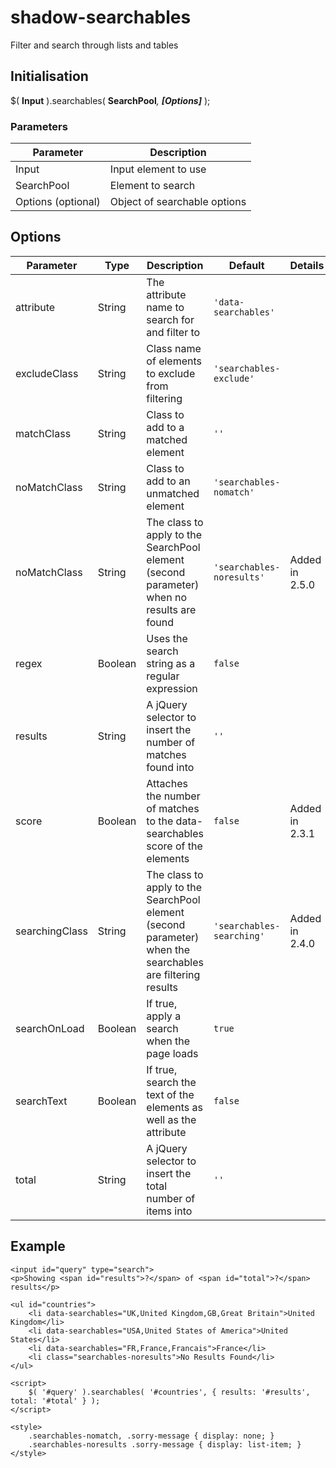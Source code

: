 shadow-searchables
==================

Filter and search through lists and tables



## Initialisation

$( **Input** ).searchables( **SearchPool**_, **[Options]**_ );



### Parameters

Parameter | Description
--- | ---
Input | Input element to use
SearchPool | Element to search
Options (optional) | Object of searchable options



## Options

Parameter | Type | Description | Default | Details
--- | --- | --- | --- | ---
attribute | String | The attribute name to search for and filter to | `'data-searchables'` |
excludeClass | String | Class name of elements to exclude from filtering | `'searchables-exclude'` |
matchClass | String | Class to add to a matched element | `''` |
noMatchClass | String | Class to add to an unmatched element | `'searchables-nomatch'` |
noMatchClass | String | The class to apply to the SearchPool element (second parameter) when no results are found | `'searchables-noresults'` | Added in 2.5.0
regex | Boolean | Uses the search string as a regular expression | `false`
results | String | A jQuery selector to insert the number of matches found into | `''` |
score | Boolean | Attaches the number of matches to the data-searchables score of the elements | `false` | Added in 2.3.1
searchingClass | String | The class to apply to the SearchPool element (second parameter) when the searchables are filtering results | `'searchables-searching'` | Added in 2.4.0
searchOnLoad | Boolean | If true, apply a search when the page loads | `true` |
searchText | Boolean | If true, search the text of the elements as well as the attribute | `false` |
total | String | A jQuery selector to insert the total number of items into | `''` |



## Example

```
<input id="query" type="search">
<p>Showing <span id="results">?</span> of <span id="total">?</span> results</p>

<ul id="countries">
	<li data-searchables="UK,United Kingdom,GB,Great Britain">United Kingdom</li>
	<li data-searchables="USA,United States of America">United States</li>
	<li data-searchables="FR,France,Francais">France</li>
	<li class="searchables-noresults">No Results Found</li>
</ul>

<script>
	$( '#query' ).searchables( '#countries', { results: '#results', total: '#total' } );
</script>

<style>
	.searchables-nomatch, .sorry-message { display: none; }
	.searchables-noresults .sorry-message { display: list-item; }
</style>
```
